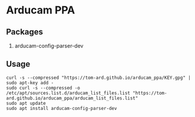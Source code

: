 # Arducam PPA

## Packages

1. arducam-config-parser-dev

## Usage

```
curl -s --compressed "https://tom-ard.github.io/arducam_ppa/KEY.gpg" | sudo apt-key add -
sudo curl -s --compressed -o /etc/apt/sources.list.d/arducam_list_files.list "https://tom-ard.github.io/arducam_ppa/arducam_list_files.list"
sudo apt update
sudo apt install arducam-config-parser-dev
```